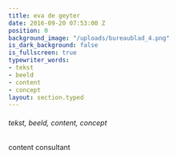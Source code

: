 ```yaml
---
title: eva de geyter
date: 2016-09-20 07:53:00 Z
position: 0
background_image: "/uploads/bureaublad_4.png"
is_dark_background: false
is_fullscreen: true
typewriter_words:
- tekst
- beeld
- content
- concept
layout: section.typed
---
```


###### <span id="typed">tekst, beeld, content, concept</span>
content consultant